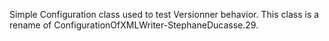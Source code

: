 Simple Configuration class used to test Versionner behavior.This class is a rename of ConfigurationOfXMLWriter-StephaneDucasse.29.